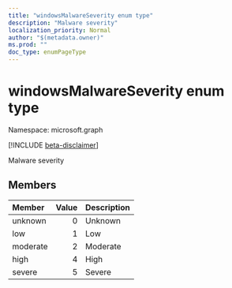```yaml
---
title: "windowsMalwareSeverity enum type"
description: "Malware severity"
localization_priority: Normal
author: "$(metadata.owner)"
ms.prod: ""
doc_type: enumPageType
---
```


# windowsMalwareSeverity enum type

Namespace: microsoft.graph

[!INCLUDE [beta-disclaimer](../../includes/beta-disclaimer.md)]

Malware severity

## Members

| Member   | Value | Description |
| :------- | ----: | :---------- |
| unknown  | 0     | Unknown     |
| low      | 1     | Low         |
| moderate | 2     | Moderate    |
| high     | 4     | High        |
| severe   | 5     | Severe      |
